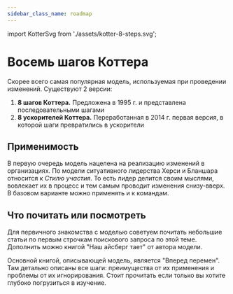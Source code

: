 ```yaml
---
sidebar_class_name: roadmap
---
```

import KotterSvg from './assets/kotter-8-steps.svg';

# Восемь шагов Коттера
Скорее всего самая популярная модель, используемая при проведении изменений. Существуют 2 версии:
1. **8 шагов Коттера.** Предложена в 1995 г. и представлена последовательными шагами
2. **8 ускорителей Коттера.** Переработанная в 2014 г. первая версия, в которой шаги превратились в ускорители

<KotterSvg className="excalidraw" />

## Применимость
В первую очередь модель нацелена на реализацию изменений в организациях. По модели ситуативного лидерства Херси и Бланшара относится к _Стилю участия_. То есть лидер делится своим мыслями, вовлекает их в процесс и тем самым проводит изменения снизу-вверх. В базовом варианте можно применять и к командам.

## Что почитать или посмотреть
Для первичного знакомства с моделью советуем почитать небольшие статьи по первым строчкам поискового запроса по этой теме. Дополнить можно книгой "Наш айсберг тает" от автора модели.

Основной книгой, описывающей модель, является "Вперед перемен". Там детально описаны все шаги: преимущества от их применения и проблемы от их игнорирования. Стоит прочитать если только вы хотите глубоко погрузиться в изучение.
